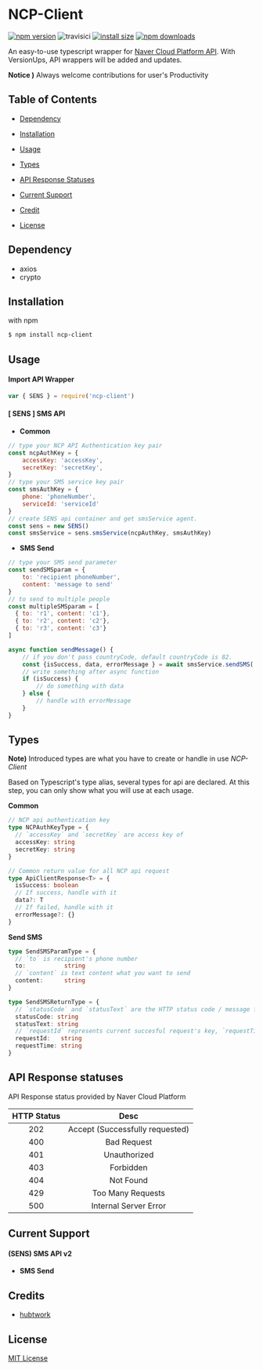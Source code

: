 # NCP-Client
[![npm version](https://img.shields.io/npm/v/ncp-client.svg?style=flat-square)](https://www.npmjs.org/package/ncp-client) ![travisici](https://travis-ci.com/Hubtwork/NCPClient.svg?branch=master) [![install size](https://packagephobia.com/badge?p=ncp-client)](https://packagephobia.com/result?p=ncp-client) [![npm downloads](https://img.shields.io/npm/dm/ncp-client.svg?style=flat-square)](http://npm-stat.com/charts.html?package=ncp-client)

An easy-to-use typescript wrapper for [Naver Cloud Platform API](https://api.ncloud-docs.com/docs/en/common-ncpapi). With VersionUps, API wrappers will be added and updates.

**Notice )** Always welcome contributions for user's Productivity

## Table of Contents

- [Dependency](#dependency)
- [Installation](#installation)
- [Usage](#usage)
- [Types](#types)
- [API Response Statuses](#api-response-statuses)
- [Current Support](#current-support)

- [Credit](#credit)
- [License](#license)



## Dependency

- axios
- crypto



## Installation

with npm

~~~bash
$ npm install ncp-client
~~~



## Usage

#### Import API Wrapper

~~~javascript
var { SENS } = require('ncp-client')
~~~

#### [ SENS ] SMS API

- **Common**

~~~javascript
// type your NCP API Authentication key pair
const ncpAuthKey = {
    accessKey: 'accessKey',
    secretKey: 'secretKey',
}
// type your SMS service key pair
const smsAuthKey = {
    phone: 'phoneNumber',
    serviceId: 'serviceId'
}
// create SENS api container and get smsService agent.
const sens = new SENS()
const smsService = sens.smsService(ncpAuthKey, smsAuthKey)
~~~

- **SMS Send**

~~~javascript
// type your SMS send parameter 
const sendSMSparam = {
    to: 'recipient phoneNumber',
    content: 'message to send'
}
// to send to multiple people 
const multipleSMSparam = [
  { to: 'r1', content: 'c1'},
  { to: 'r2', content: 'c2'},
  { to: 'r3', content: 'c3'}
]

async function sendMessage() {
  	// if you don't pass countryCode, default countryCode is 82.
    const {isSuccess, data, errorMessage } = await smsService.sendSMS( sendSMSparam, countryCode )
    // write something after async function
    if (isSuccess) {
        // do something with data
    } else {
        // handle with errorMessage
    }
}

~~~



## Types 

**Note)** Introduced types are what you have to create or handle in use *NCP-Client*

Based on Typescript's type alias, several types for api are declared. At this step, you can only show what you will use at each usage.

**Common**

~~~typescript
// NCP api authentication key
type NCPAuthKeyType = {
  // `accessKey` and `secretKey` are access key of 
  accessKey: string
  secretKey: string
}

// Common return value for all NCP api request
type ApiClientResponse<T> = {
  isSuccess: boolean
  // If success, handle with it
  data?: T
  // If failed, handle with it
  errorMessage?: {}
}
~~~

**Send SMS**

~~~typescript
type SendSMSParamType = {
  // `to` is recipient's phone number
  to:           string
  // `content` is text content what you want to send
  content:      string
}

type SendSMSReturnType = {
  // `statusCode` and `statusText` are the HTTP status code / message from the server response
  statusCode: string
  statusText: string
  // `requestId` represents current succesful request's key, `requestTime` represents Datetime string
  requestId:   string
  requestTime: string
}
~~~

 

## API Response statuses

API Response status provided by Naver Cloud Platform

| HTTP Status |              Desc               |
| :---------: | :-----------------------------: |
|     202     | Accept (Successfully requested) |
|     400     |           Bad Request           |
|     401     |          Unauthorized           |
|     403     |            Forbidden            |
|     404     |            Not Found            |
|     429     |        Too Many Requests        |
|     500     |      Internal Server Error      |



## Current Support

#### (SENS) SMS API v2

- **SMS Send**



## Credits

- [hubtwork](https://github.com/Hubtwork)



## License

[MIT License](https://github.com/Hubtwork/NCPClient/blob/master/LICENSE)


